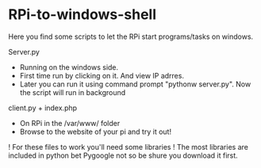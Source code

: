 RPi-to-windows-shell
====================

Here you find some scripts to let the RPi start programs/tasks on windows.


Server.py
  - Running on the windows side.
  - First time run by clicking on it. And view IP adrres.
  - Later you can run it using command prompt "pythonw server.py". Now the script will run in background
  

client.py + index.php
  - On RPi in the /var/www/ folder
  - Browse to the website of your pi and try it out!


! For these files to work you'll need some libraries !
  The most libraries are included in python bet Pygoogle not so be shure you download it first.

